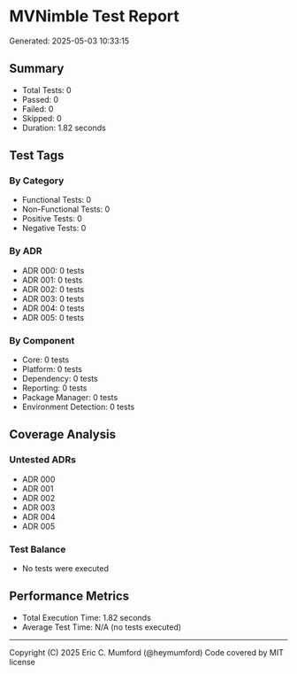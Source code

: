 # MVNimble Test Report

Generated: 2025-05-03 10:33:15

## Summary

* Total Tests: 0
* Passed: 0
* Failed: 0
* Skipped: 0
* Duration: 1.82 seconds

## Test Tags

### By Category

* Functional Tests: 0
* Non-Functional Tests: 0
* Positive Tests: 0
* Negative Tests: 0

### By ADR

* ADR 000: 0 tests
* ADR 001: 0 tests
* ADR 002: 0 tests
* ADR 003: 0 tests
* ADR 004: 0 tests
* ADR 005: 0 tests

### By Component

* Core: 0 tests
* Platform: 0 tests
* Dependency: 0 tests
* Reporting: 0 tests
* Package Manager: 0 tests
* Environment Detection: 0 tests

## Coverage Analysis

### Untested ADRs

* ADR 000
* ADR 001
* ADR 002
* ADR 003
* ADR 004
* ADR 005

### Test Balance

* No tests were executed

## Performance Metrics

* Total Execution Time: 1.82 seconds
* Average Test Time: N/A (no tests executed)



---
Copyright (C) 2025 Eric C. Mumford (@heymumford) Code covered by MIT license

